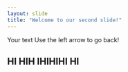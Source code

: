 ```yaml
---
layout: slide
title: "Welcome to our second slide!"
---
```

Your text
Use the left arrow to go back!

## HI HIH IHIHIHI HI
